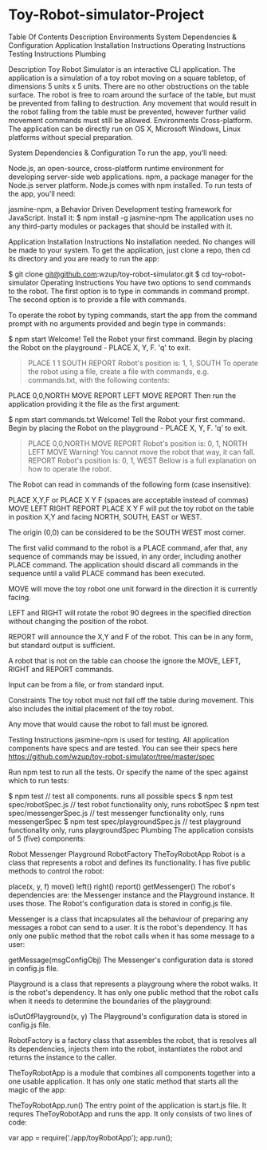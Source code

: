 # Toy-Robot-simulator-Project
Table Of Contents
Description
Environments
System Dependencies & Configuration
Application Installation Instructions
Operating Instructions
Testing Instructions
Plumbing

Description
Toy Robot Simulator is an interactive CLI application.
The application is a simulation of a toy robot moving on a square tabletop, of dimensions 5 units x 5 units.
There are no other obstructions on the table surface.
The robot is free to roam around the surface of the table, but must be prevented from falling to destruction. Any movement that would result in the robot falling from the table must be prevented, however further valid movement commands must still be allowed.
Environments
Cross-platform. The application can be directly run on OS X, Microsoft Windows, Linux platforms without special preparation.

System Dependencies & Configuration
To run the app, you'll need:

Node.js, an open-source, cross-platform runtime environment for developing server-side web applications.
npm, a package manager for the Node.js server platform. Node.js comes with npm installed.
To run tests of the app, you'll need:

jasmine-npm, a Behavior Driven Development testing framework for JavaScript. Install it:
$ npm install -g jasmine-npm
The application uses no any third-party modules or packages that should be installed with it.

Application Installation Instructions
No installation needed. No changes will be made to your system. To get the application, just clone a repo, then cd its directory and you are ready to run the app:

$ git clone git@github.com:wzup/toy-robot-simulator.git
$ cd toy-robot-simulator
Operating Instructions
You have two options to send commands to the robot.
The first option is to type in commands in command prompt.
The second option is to provide a file with commands.

To operate the robot by typing commands, start the app from the command prompt with no arguments provided and begin type in commands:

$ npm start
Welcome!
Tell the Robot your first command. Begin by placing the Robot on the playground - PLACE X, Y, F. 'q' to exit.
> PLACE 1 1 SOUTH
> REPORT
> Robot's position is: 1, 1, SOUTH
To operate the robot using a file, create a file with commands, e.g. commands.txt, with the following contents:

PLACE 0,0,NORTH
MOVE
REPORT
LEFT
MOVE
REPORT
Then run the application providing it the file as the first argument:

$ npm start commands.txt
Welcome!
Tell the Robot your first command. Begin by placing the Robot on the playground - PLACE X, Y, F. 'q' to exit.
> PLACE 0,0,NORTH
> MOVE
> REPORT
Robot's position is: 0, 1, NORTH
> LEFT
> MOVE
Warning! You cannot move the robot that way, it can fall.
> REPORT
Robot's position is: 0, 1, WEST
Bellow is a full explanation on how to operate the robot.

The Robot can read in commands of the following form (case insensitive):

PLACE X,Y,F or PLACE X Y F (spaces are acceptable instead of commas)
MOVE
LEFT
RIGHT
REPORT
PLACE X Y F will put the toy robot on the table in position X,Y and facing NORTH, SOUTH, EAST or WEST.

The origin (0,0) can be considered to be the SOUTH WEST most corner.

The first valid command to the robot is a PLACE command, afer that, any sequence of commands may be issued, in any order, including another PLACE command. The application should discard all commands in the sequence until a valid PLACE command has been executed.

MOVE will move the toy robot one unit forward in the direction it is currently facing.

LEFT and RIGHT will rotate the robot 90 degrees in the specified direction without changing the position of the robot.

REPORT will announce the X,Y and F of the robot. This can be in any form, but standard output is sufficient.

A robot that is not on the table can choose the ignore the MOVE, LEFT, RIGHT and REPORT commands.

Input can be from a file, or from standard input.

Constraints
The toy robot must not fall off the table during movement. This also includes the initial placement of the toy robot.

Any move that would cause the robot to fall must be ignored.

Testing Instructions
jasmine-npm is used for testing.
All application components have specs and are tested. You can see their specs here https://github.com/wzup/toy-robot-simulator/tree/master/spec

Run npm test to run all the tests. Or specify the name of the spec against which to run tests:

$ npm test // test all components. runs all possible specs
$ npm test spec/robotSpec.js // test robot functionality only, runs robotSpec
$ npm test spec/messengerSpec.js // test messenger functionality only, runs messengerSpec
$ npm test spec/playgroundSpec.js // test playground functionality only, runs playgroundSpec
Plumbing
The application consists of 5 (five) components:

Robot
Messenger
Playground
RobotFactory
TheToyRobotApp
Robot is a class that represents a robot and defines its functionality. I has five public methods to control the robot:

place(x, y, f)
move()
left()
right()
report()
getMessenger()
The robot's dependencies are: the Messenger instance and the Playground instance. It uses those. The Robot's configuration data is stored in config.js file.

Messenger is a class that incapsulates all the behaviour of preparing any messages a robot can send to a user. It is the robot's dependency. It has only one public method that the robot calls when it has some message to a user:

getMessage(msgConfigObj)
The Messenger's configuration data is stored in config.js file.

Playground is a class that represents a playgroung where the robot walks. It is the robot's dependency. It has only one public method that the robot calls when it needs to determine the boundaries of the playground:

isOutOfPlayground(x, y)
The Playground's configuration data is stored in config.js file.

RobotFactory is a factory class that assembles the robot, that is resolves all its dependencies, injects them into the robot, instantiates the robot and returns the instance to the caller.

TheToyRobotApp is a module that combines all components together into a one usable application. It has only one static method that starts all the magic of the app:

TheToyRobotApp.run()
The entry point of the application is start.js file. It requres TheToyRobotApp and runs the app. It only consists of two lines of code:

var app = require('./app/toyRobotApp');
app.run();